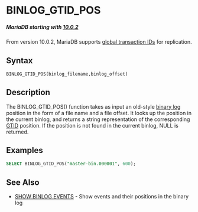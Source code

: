 # BINLOG_GTID_POS

##### MariaDB starting with [10.0.2](/kb/en/mariadb-1002-release-notes/)

From version 10.0.2, MariaDB supports [global transaction IDs](/kb/en/global-transaction-id/) for replication.

## Syntax

```sql
BINLOG_GTID_POS(binlog_filename,binlog_offset)
```

## Description

The BINLOG_GTID_POS() function takes as input an old-style [binary log](/mariadb-administration/server-monitoring-logs/binary-log/) position in the form of a file name and a file offset. It looks up the position in the current binlog, and returns a string representation of the corresponding [GTID](/kb/en/global-transaction-id/) position. If the position is not found in the current binlog, NULL is returned.

## Examples

```sql
SELECT BINLOG_GTID_POS("master-bin.000001", 600);
```

## See Also

- [SHOW BINLOG EVENTS](/sql-statements-structure/sql-statements/administrative-sql-statements/show/show-binlog-events/) - Show events and their positions in the binary log